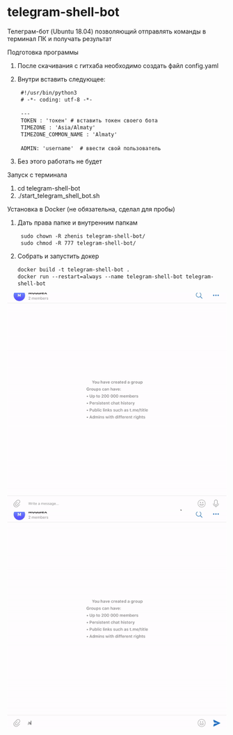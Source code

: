 # telegram-shell-bot

Телеграм-бот (Ubuntu 18.04) позволяющий отправлять команды в терминал ПК и получать результат

Подготовка программы
1. После скачивания с гитхаба необходимо создать файл config.yaml
2. Внутри вставить следующее:
        
        #!/usr/bin/python3
        # -*- coding: utf-8 -*-

        ---
        TOKEN : 'токен' # вставить токен своего бота
        TIMEZONE : 'Asia/Almaty'
        TIMEZONE_COMMON_NAME : 'Almaty'

        ADMIN: 'username'  # ввести свой пользователь
3. Без этого работать не будет

Запуск с терминала
1. cd telegram-shell-bot
2. ./start_telegram_shell_bot.sh


Установка в Docker (не обязательна, сделал для пробы)

1. Дать права папке и внутренним папкам

        sudo chown -R zhenis telegram-shell-bot/
        sudo chmod -R 777 telegram-shell-bot/

2. Собрать и запустить докер

       docker build -t telegram-shell-bot .
       docker run --restart=always --name telegram-shell-bot telegram-shell-bot


![Alt Text](https://github.com/zhenisduissekov/telegram-shell-bot/blob/master/images/extra.gif)
![Alt Text](https://github.com/zhenisduissekov/telegram-shell-bot/blob/master/images/overview.gif)
